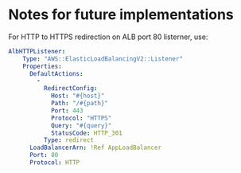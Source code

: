 # Notes for future implementations

For HTTP to HTTPS redirection on ALB port 80 listerner, use:

```yaml
AlbHTTPListener:
    Type: "AWS::ElasticLoadBalancingV2::Listener"
    Properties:
      DefaultActions:
        - 
          RedirectConfig:
            Host: "#{host}"
            Path: "/#{path}"
            Port: 443
            Protocol: "HTTPS"
            Query: "#{query}"
            StatusCode: HTTP_301
          Type: redirect
      LoadBalancerArn: !Ref AppLoadBalancer
      Port: 80
      Protocol: HTTP
```
